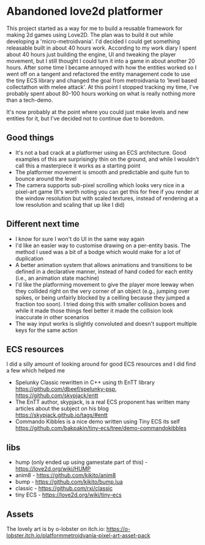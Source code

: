 # Abandoned love2d platformer

This project started as a way for me to build a reusable framework for making 2d games using Love2D. 
The plan was to build it out while developing a 'micro-metroidvania'. I'd decided I could get something releasable built in about 40 hours work. 
According to my work diary I spent about 40 hours just building the engine, UI and tweaking the player movement, 
but I still thought I could turn it into a game in about another 20 hours.
After some time I became annoyed with how the entities worked so I went off on a tangent and refactored the entity management code to use the tiny ECS library and
changed the goal from metroidvania to 'level based collectathon with melee attack'. At this point I stopped tracking my time, I've probably spent about 80-100 hours working on what is really nothing more than a tech-demo.

It's now probably at the point where you could just make levels and new entities for it, but I've decided not to continue due to boredom. 

## Good things

- It's not a bad crack at a platformer using an ECS architecture. Good examples of this are surprisingly thin on the ground, and while I wouldn't call this a masterpiece it works as a starting point
- The platformer movement is smooth and predictable and quite fun to bounce around the level
- The camera supports sub-pixel scrolling which looks very nice in a pixel-art game (It's worth noting you can get this for free if you render at the window resolution but with scaled textures, instead of rendering at a low resolution and scaling that up like I did)

## Different next time

- I know for sure I won't do UI in the same way again
- I'd like an easier way to customise drawing on a per-entity basis. The method I used was a bit of a bodge which would make for a lot of duplication
- A better animation system that allows animations and transitions to be defined in a declarative manner, instead of hand coded for each entity (i.e., an animation state machine)
- I'd like the platforming movement to give the player more leeway when they collided right on the very corner of an object (e.g., jumping over spikes, or being unfairly blocked by a ceilling because they jumped a fraction too soon). I tried doing this with smaller collision boxes and while it made those things feel better
it made the collision look inaccurate in other scenarios
- The way input works is slightly convoluted and doesn't support multiple keys for the same action

## ECS resources

I did a silly amount of looking around for good ECS resources and I did find a few which helped me

- Spelunky Classic rewritten in C++ using th EnTT library https://github.com/dbeef/spelunky-psp, https://github.com/skypjack/entt
- The EnTT author, skypjack, is a real ECS proponent has written many articles about the subject on his blog https://skypjack.github.io/tags/#entt
- Commando Kibbles is a nice demo written using Tiny ECS its self https://github.com/bakpakin/tiny-ecs/tree/demo-commandokibbles

## libs 

- hump (only ended up using gamestate part of this) - https://love2d.org/wiki/HUMP
- anim8 - https://github.com/kikito/anim8 
- bump - https://github.com/kikito/bump.lua 
- classic - https://github.com/rxi/classic
- tiny ECS - https://love2d.org/wiki/tiny-ecs

## Assets

The lovely art is by o-lobster on itch.io: https://o-lobster.itch.io/platformmetroidvania-pixel-art-asset-pack

